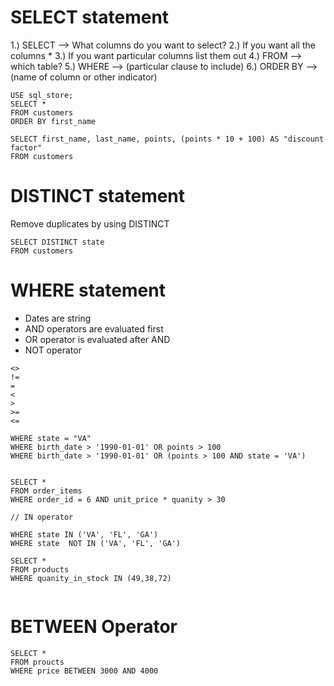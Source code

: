 # SELECT statement

1.) SELECT --> What columns do you want to select?
2.) If you want all the columns \*
3.) If you want particular columns list them out
4.) FROM --> which table?
5.) WHERE --> (particular clause to include)
6.) ORDER BY --> (name of column or other indicator)

```
USE sql_store;
SELECT *
FROM customers
ORDER BY first_name
```

```
SELECT first_name, last_name, points, (points * 10 + 100) AS "discount factor"
FROM customers
```

# DISTINCT statement

Remove duplicates by using DISTINCT

```
SELECT DISTINCT state
FROM customers
```

# WHERE statement

- Dates are string
- AND operators are evaluated first
- OR operator is evaluated after AND
- NOT operator

```
<>
!=
=
<
>
>=
<=

WHERE state = "VA"
WHERE birth_date > '1990-01-01' OR points > 100
WHERE birth_date > '1990-01-01' OR (points > 100 AND state = 'VA')


SELECT *
FROM order_items
WHERE order_id = 6 AND unit_price * quanity > 30

// IN operator

WHERE state IN ('VA', 'FL', 'GA')
WHERE state  NOT IN ('VA', 'FL', 'GA')

SELECT *
FROM products
WHERE quanity_in_stock IN (49,38,72)


```

# BETWEEN Operator

```
SELECT *
FROM proucts
WHERE price BETWEEN 3000 AND 4000

```
